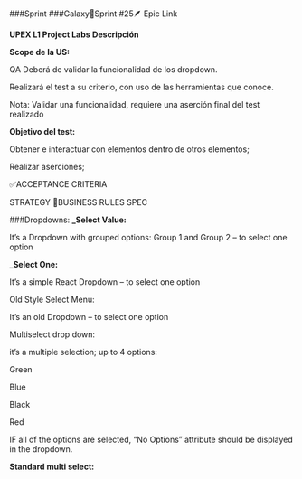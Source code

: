###Sprint ###Galaxy🚀Sprint #25🪶 Epic Link

**UPEX L1 Project Labs** **Descripción**

**Scope de la US:**

QA Deberá de validar la funcionalidad de los dropdown.

Realizará el test a su criterio, con uso de las herramientas que conoce.

Nota: Validar una funcionalidad, requiere una aserción final del test realizado

**Objetivo del test:**

Obtener e interactuar con elementos dentro de otros elementos;

Realizar aserciones;

✅ACCEPTANCE CRITERIA

STRATEGY 🚩BUSINESS RULES SPEC

###Dropdowns: **\_Select Value:**

It’s a Dropdown with grouped options: Group 1 and Group 2 – to select one option

**\_Select One:**

It’s a simple React Dropdown – to select one option

Old Style Select Menu:

It’s an old Dropdown – to select one option

Multiselect drop down:

it’s a multiple selection; up to 4 options:

Green

Blue

Black

Red

IF all of the options are selected, “No Options” attribute should be displayed in the dropdown.

**Standard multi select:**
